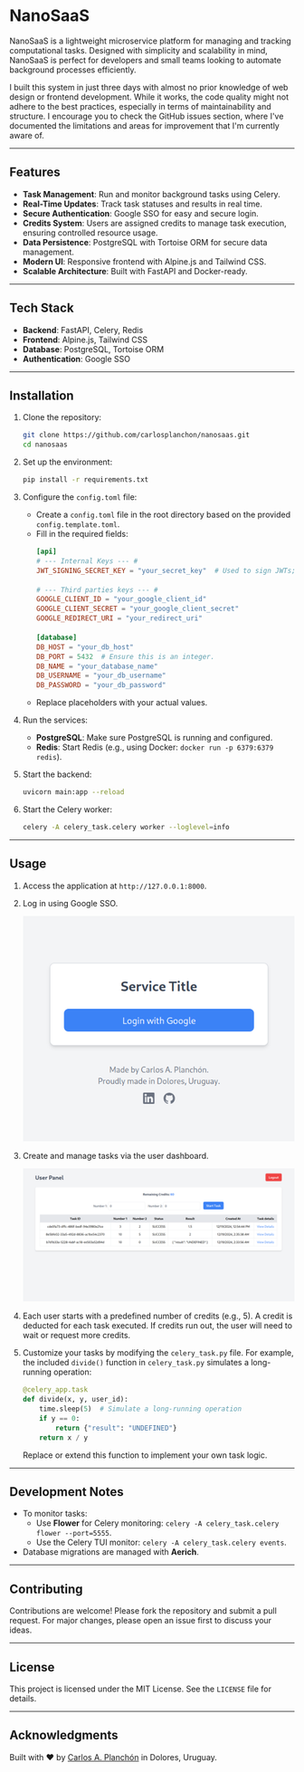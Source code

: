# NanoSaaS

NanoSaaS is a lightweight microservice platform for managing and tracking computational tasks. Designed with simplicity and scalability in mind, NanoSaaS is perfect for developers and small teams looking to automate background processes efficiently.

I built this system in just three days with almost no prior knowledge of web design or frontend development. While it works, the code quality might not adhere to the best practices, especially in terms of maintainability and structure. I encourage you to check the GitHub issues section, where I've documented the limitations and areas for improvement that I'm currently aware of.

---

## Features

- **Task Management**: Run and monitor background tasks using Celery.
- **Real-Time Updates**: Track task statuses and results in real time.
- **Secure Authentication**: Google SSO for easy and secure login.
- **Credits System**: Users are assigned credits to manage task execution, ensuring controlled resource usage.
- **Data Persistence**: PostgreSQL with Tortoise ORM for secure data management.
- **Modern UI**: Responsive frontend with Alpine.js and Tailwind CSS.
- **Scalable Architecture**: Built with FastAPI and Docker-ready.

---

## Tech Stack

- **Backend**: FastAPI, Celery, Redis
- **Frontend**: Alpine.js, Tailwind CSS
- **Database**: PostgreSQL, Tortoise ORM
- **Authentication**: Google SSO

---

## Installation

1. Clone the repository:
    ```bash
    git clone https://github.com/carlosplanchon/nanosaas.git
    cd nanosaas
    ```

2. Set up the environment:
    ```bash
    pip install -r requirements.txt
    ```

3. Configure the `config.toml` file:
    - Create a `config.toml` file in the root directory based on the provided `config.template.toml`.
    - Fill in the required fields:
        ```toml
        [api]
        # --- Internal Keys --- #
        JWT_SIGNING_SECRET_KEY = "your_secret_key"  # Used to sign JWTs; ensure this is a strong, secret key.

        # --- Third parties keys --- #
        GOOGLE_CLIENT_ID = "your_google_client_id"
        GOOGLE_CLIENT_SECRET = "your_google_client_secret"
        GOOGLE_REDIRECT_URI = "your_redirect_uri"

        [database]
        DB_HOST = "your_db_host"
        DB_PORT = 5432  # Ensure this is an integer.
        DB_NAME = "your_database_name"
        DB_USERNAME = "your_db_username"
        DB_PASSWORD = "your_db_password"
        ```
    - Replace placeholders with your actual values.

4. Run the services:
    - **PostgreSQL**: Make sure PostgreSQL is running and configured.
    - **Redis**: Start Redis (e.g., using Docker: `docker run -p 6379:6379 redis`).

5. Start the backend:
    ```bash
    uvicorn main:app --reload
    ```

6. Start the Celery worker:
    ```bash
    celery -A celery_task.celery worker --loglevel=info
    ```

---

## Usage

1. Access the application at `http://127.0.0.1:8000`.
2. Log in using Google SSO.

   ![Login Page](docs/login.png)

3. Create and manage tasks via the user dashboard.

   ![User Panel](docs/user_panel.png)

4. Each user starts with a predefined number of credits (e.g., 5). A credit is deducted for each task executed. If credits run out, the user will need to wait or request more credits.
5. Customize your tasks by modifying the `celery_task.py` file. For example, the included `divide()` function in `celery_task.py` simulates a long-running operation:
    ```python
    @celery_app.task
    def divide(x, y, user_id):
        time.sleep(5)  # Simulate a long-running operation
        if y == 0:
            return {"result": "UNDEFINED"}
        return x / y
    ```
   Replace or extend this function to implement your own task logic.

---

## Development Notes

- To monitor tasks:
    - Use **Flower** for Celery monitoring: `celery -A celery_task.celery flower --port=5555`.
    - Use the Celery TUI monitor: `celery -A celery_task.celery events`.
- Database migrations are managed with **Aerich**.

---

## Contributing

Contributions are welcome! Please fork the repository and submit a pull request. For major changes, please open an issue first to discuss your ideas.

---

## License

This project is licensed under the MIT License. See the `LICENSE` file for details.

---

## Acknowledgments

Built with ❤️ by [Carlos A. Planchón](https://github.com/carlosplanchon) in Dolores, Uruguay.
